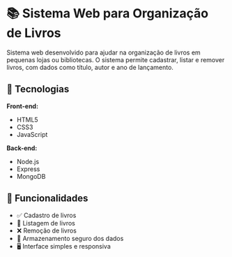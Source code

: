 # 📚 Sistema Web para Organização de Livros

Sistema web desenvolvido para ajudar na organização de livros em pequenas lojas ou bibliotecas. O sistema permite cadastrar, listar e remover livros, com dados como título, autor e ano de lançamento.

## 🚀 Tecnologias

**Front-end:**
- HTML5
- CSS3
- JavaScript

**Back-end:**
- Node.js
- Express 
- MongoDB

## 🎯 Funcionalidades

- ✅ Cadastro de livros  
- 📃 Listagem de livros  
- ❌ Remoção de livros  
- 🔐 Armazenamento seguro dos dados  
- 🖥 Interface simples e responsiva
